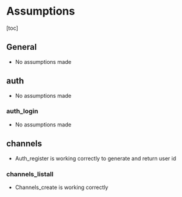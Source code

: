 # Assumptions
[toc]

## General
* No assumptions made

## auth
* No assumptions made

### auth_login
* No assumptions made

## channels
* Auth_register is working correctly to generate and return user id

### channels_listall
* Channels_create is working correctly